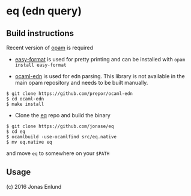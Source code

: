 # eq (edn query)

## Build instructions

Recent version of [opam](https://opam.ocaml.org) is required

* [easy-format](http://mjambon.com/easy-format.html) is used for
  pretty printing and can be installed with `opam install easy-format`

* [ocaml-edn](https://github.com/prepor/ocaml-edn) is used for edn
  parsing. This library is not available in the main opam repository
  and needs to be built manually.

```
$ git clone https://github.com/prepor/ocaml-edn
$ cd ocaml-edn
$ make install
```

* Clone the [eq](https://github.com/jonase/eq) repo and build the
  binary

```
$ git clone https://github.com/jonase/eq
$ cd eq
$ ocamlbuild -use-ocamlfind src/eq.native
$ mv eq.native eq
```

and move `eq` to somewhere on your `$PATH`


## Usage


(c) 2016 Jonas Enlund